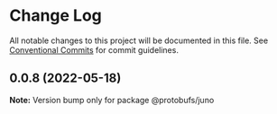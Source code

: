 # Change Log

All notable changes to this project will be documented in this file.
See [Conventional Commits](https://conventionalcommits.org) for commit guidelines.

## 0.0.8 (2022-05-18)

**Note:** Version bump only for package @protobufs/juno
